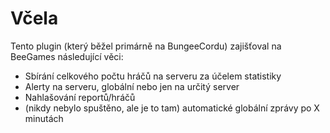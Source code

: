 # Včela
Tento plugin (který běžel primárně na BungeeCordu) zajišťoval na BeeGames následující věci:
- Sbírání celkového počtu hráčů na serveru za účelem statistiky
- Alerty na serveru, globální nebo jen na určitý server
- Nahlašování reportů/hráčů
- (nikdy nebylo spuštěno, ale je to tam) automatické globální zprávy po X minutách
